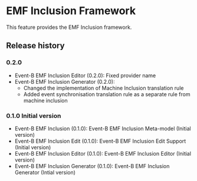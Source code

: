 EMF Inclusion Framework
========================================
This feature provides the EMF Inclusion framework.

Release history
-------------
### 0.2.0 ###
  - Event-B EMF Inclusion Editor (0.2.0): Fixed provider name
  - Event-B EMF Inclusion Generator (0.2.0):
    + Changed the implementation of Machine Inclusion translation rule
    + Added event synchronisation translation rule as a separate rule from machine inclusion

### 0.1.0 Initial version ###
  - Event-B EMF Inclusion (0.1.0): Event-B EMF Inclusion Meta-model (Initial version)
  - Event-B EMF Inclusion Edit (0.1.0): Event-B EMF Inclusion Edit Support (Initial version)
  - Event-B EMF Inclusion Editor (0.1.0): Event-B EMF Inclusion Editor (Initial version)
  - Event-B EMF Inclusion Generator (0.1.0): Event-B EMF Inclusion Generator (Intial version)
